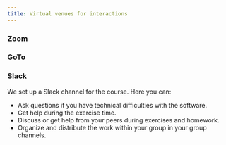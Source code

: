 ```yaml
---
title: Virtual venues for interactions
---
```

### Zoom

### GoTo

### Slack

We set up a Slack channel for the course. Here you can:
  * Ask questions if you have technical difficulties with the software.
  * Get help during the exercise time.
  * Discuss or get help from your peers during exercises and homework.
  * Organize and distribute the work within your group in your group channels.
